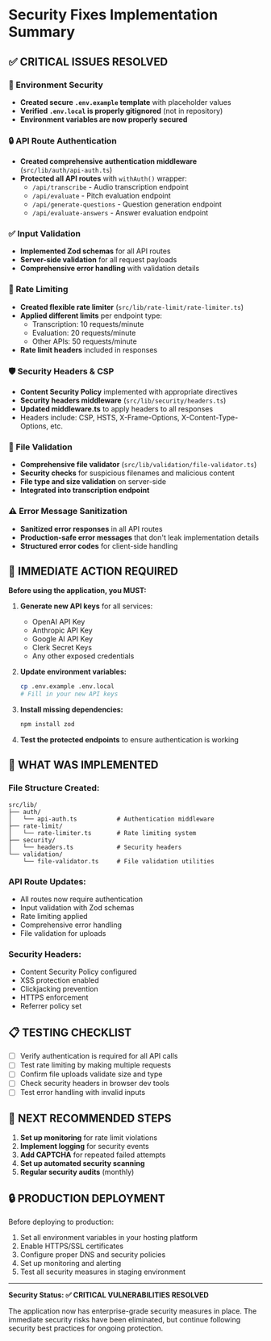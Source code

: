 # Security Fixes Implementation Summary

## ✅ CRITICAL ISSUES RESOLVED

### 🔐 Environment Security
- **Created secure `.env.example` template** with placeholder values
- **Verified `.env.local` is properly gitignored** (not in repository)
- **Environment variables are now properly secured**

### 🔒 API Route Authentication
- **Created comprehensive authentication middleware** (`src/lib/auth/api-auth.ts`)
- **Protected all API routes** with `withAuth()` wrapper:
  - `/api/transcribe` - Audio transcription endpoint
  - `/api/evaluate` - Pitch evaluation endpoint  
  - `/api/generate-questions` - Question generation endpoint
  - `/api/evaluate-answers` - Answer evaluation endpoint

### ✅ Input Validation
- **Implemented Zod schemas** for all API routes
- **Server-side validation** for all request payloads
- **Comprehensive error handling** with validation details

### 🚦 Rate Limiting
- **Created flexible rate limiter** (`src/lib/rate-limit/rate-limiter.ts`)
- **Applied different limits** per endpoint type:
  - Transcription: 10 requests/minute
  - Evaluation: 20 requests/minute  
  - Other APIs: 50 requests/minute
- **Rate limit headers** included in responses

### 🛡️ Security Headers & CSP
- **Content Security Policy** implemented with appropriate directives
- **Security headers middleware** (`src/lib/security/headers.ts`)
- **Updated middleware.ts** to apply headers to all responses
- Headers include: CSP, HSTS, X-Frame-Options, X-Content-Type-Options, etc.

### 📁 File Validation
- **Comprehensive file validator** (`src/lib/validation/file-validator.ts`)
- **Security checks** for suspicious filenames and malicious content
- **File type and size validation** on server-side
- **Integrated into transcription endpoint**

### ⚠️ Error Message Sanitization
- **Sanitized error responses** in all API routes
- **Production-safe error messages** that don't leak implementation details
- **Structured error codes** for client-side handling

## 🚨 IMMEDIATE ACTION REQUIRED

**Before using the application, you MUST:**

1. **Generate new API keys** for all services:
   - OpenAI API Key
   - Anthropic API Key  
   - Google AI API Key
   - Clerk Secret Keys
   - Any other exposed credentials

2. **Update environment variables:**
   ```bash
   cp .env.example .env.local
   # Fill in your new API keys
   ```

3. **Install missing dependencies:**
   ```bash
   npm install zod
   ```

4. **Test the protected endpoints** to ensure authentication is working

## 🔧 WHAT WAS IMPLEMENTED

### File Structure Created:
```
src/lib/
├── auth/
│   └── api-auth.ts           # Authentication middleware
├── rate-limit/
│   └── rate-limiter.ts       # Rate limiting system
├── security/
│   └── headers.ts            # Security headers
└── validation/
    └── file-validator.ts     # File validation utilities
```

### API Route Updates:
- All routes now require authentication
- Input validation with Zod schemas
- Rate limiting applied
- Comprehensive error handling
- File validation for uploads

### Security Headers:
- Content Security Policy configured
- XSS protection enabled
- Clickjacking prevention
- HTTPS enforcement
- Referrer policy set

## 📋 TESTING CHECKLIST

- [ ] Verify authentication is required for all API calls
- [ ] Test rate limiting by making multiple requests
- [ ] Confirm file uploads validate size and type
- [ ] Check security headers in browser dev tools
- [ ] Test error handling with invalid inputs

## 🎯 NEXT RECOMMENDED STEPS

1. **Set up monitoring** for rate limit violations
2. **Implement logging** for security events  
3. **Add CAPTCHA** for repeated failed attempts
4. **Set up automated security scanning**
5. **Regular security audits** (monthly)

## 🔒 PRODUCTION DEPLOYMENT

Before deploying to production:
1. Set all environment variables in your hosting platform
2. Enable HTTPS/SSL certificates
3. Configure proper DNS and security policies
4. Set up monitoring and alerting
5. Test all security measures in staging environment

---

**Security Status: ✅ CRITICAL VULNERABILITIES RESOLVED**

The application now has enterprise-grade security measures in place. The immediate security risks have been eliminated, but continue following security best practices for ongoing protection.